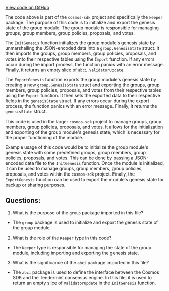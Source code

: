 [View code on GitHub](https://github.com/cosmos/cosmos-sdk/blob/main/x/group/keeper/genesis.go)

The code above is part of the `cosmos-sdk` project and specifically the `keeper` package. The purpose of this code is to initialize and export the genesis state of the group module. The group module is responsible for managing groups, group members, group policies, proposals, and votes. 

The `InitGenesis` function initializes the group module's genesis state by unmarshalling the JSON-encoded data into a `group.GenesisState` struct. It then imports the groups, group members, group policies, proposals, and votes into their respective tables using the `Import` function. If any errors occur during the import process, the function panics with an error message. Finally, it returns an empty slice of `abci.ValidatorUpdate`.

The `ExportGenesis` function exports the group module's genesis state by creating a new `group.GenesisState` struct and exporting the groups, group members, group policies, proposals, and votes from their respective tables using the `Export` function. It then sets the exported data to their respective fields in the `genesisState` struct. If any errors occur during the export process, the function panics with an error message. Finally, it returns the `genesisState` struct.

This code is used in the larger `cosmos-sdk` project to manage groups, group members, group policies, proposals, and votes. It allows for the initialization and exporting of the group module's genesis state, which is necessary for the proper functioning of the module. 

Example usage of this code would be to initialize the group module's genesis state with some predefined groups, group members, group policies, proposals, and votes. This can be done by passing a JSON-encoded data file to the `InitGenesis` function. Once the module is initialized, it can be used to manage groups, group members, group policies, proposals, and votes within the `cosmos-sdk` project. Finally, the `ExportGenesis` function can be used to export the module's genesis state for backup or sharing purposes.
## Questions: 
 1. What is the purpose of the `group` package imported in this file?
- The `group` package is used to initialize and export the genesis state of the group module.

2. What is the role of the `Keeper` type in this code?
- The `Keeper` type is responsible for managing the state of the group module, including importing and exporting the genesis state.

3. What is the significance of the `abci` package imported in this file?
- The `abci` package is used to define the interface between the Cosmos SDK and the Tendermint consensus engine. In this file, it is used to return an empty slice of `ValidatorUpdate` in the `InitGenesis` function.